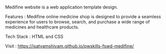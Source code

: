 Medifine website is a web application template design.

Features : Medifine online medicine shop is designed to provide a seamless experience for users to browse, search, and purchase a wide range of medicines and healthcare products.

Tech Stack : HTML and CSS

Visit : https://isatyamshivam.github.io/pwskills-fswd-medifine/
